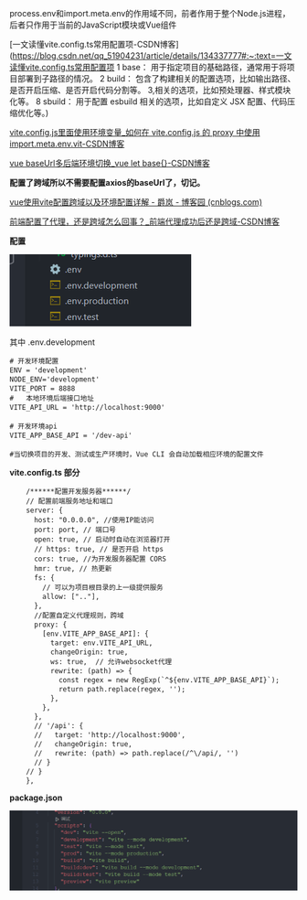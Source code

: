 process.env和import.meta.env的作用域不同，前者作用于整个Node.js进程，后者只作用于当前的JavaScript模块或Vue组件



[一文读懂vite.config.ts常用配置项-CSDN博客](https://blog.csdn.net/qq_51904231/article/details/134337777#:~:text=一文读懂vite.config.ts常用配置项 1 base： 用于指定项目的基础路径，通常用于将项目部署到子路径的情况。 2 build： 包含了构建相关的配置选项，比如输出路径、是否开启压缩、是否开启代码分割等。 3,相关的选项，比如预处理器、样式模块化等。 8 sbuild： 用于配置 esbuild 相关的选项，比如自定义 JSX 配置、代码压缩优化等。)



[vite.config.js里面使用环境变量_如何在 vite.config.js 的 proxy 中使用 import.meta.env.vit-CSDN博客](https://blog.csdn.net/mrjimin/article/details/120546652)



[vue baseUrl多后端环境切换_vue let base{}-CSDN博客](https://blog.csdn.net/qq_21271511/article/details/109828825)





**配置了跨域所以不需要配置axios的baseUrl了，切记。**

[vue使用vite配置跨域以及环境配置详解 - 爵岚 - 博客园 (cnblogs.com)](https://www.cnblogs.com/yayuya/p/17035869.html)





[前端配置了代理，还是跨域怎么回事？_前端代理成功后还是跨域-CSDN博客](https://blog.csdn.net/m0_58575070/article/details/133079658)

**配置**

![image-20240318185440942](%E6%A8%A1%E5%BC%8F%E5%92%8C%E7%8E%AF%E5%A2%83%E5%8F%98%E9%87%8F.assets/image-20240318185440942.png)

其中 .env.development

```
# 开发环境配置
ENV = 'development'
NODE_ENV='development'
VITE_PORT = 8888
#   本地环境后端接口地址
VITE_API_URL = 'http://localhost:9000'

# 开发环境api
VITE_APP_BASE_API = '/dev-api'

#当切换项目的开发、测试或生产环境时，Vue CLI 会自动加载相应环境的配置文件
```

**vite.config.ts 部分**

```
    /******配置开发服务器******/
    // 配置前端服务地址和端口
    server: {
      host: "0.0.0.0", //使用IP能访问
      port: port, // 端口号
      open: true, // 启动时自动在浏览器打开
      // https: true, // 是否开启 https
      cors: true, //为开发服务器配置 CORS
      hmr: true, // 热更新
      fs: {
        // 可以为项目根目录的上一级提供服务
        allow: [".."],
      },
      //配置自定义代理规则，跨域
      proxy: {
        [env.VITE_APP_BASE_API]: {
          target: env.VITE_API_URL,
          changeOrigin: true,
          ws: true,  // 允许websocket代理
          rewrite: (path) => {
            const regex = new RegExp(`^${env.VITE_APP_BASE_API}`);
            return path.replace(regex, '');
          },
        },
      },
      // '/api': {
      //   target: 'http://localhost:9000',
      //   changeOrigin: true,
      //   rewrite: (path) => path.replace(/^\/api/, '')
      // }
    // }
    },
```

**package.json**

![image-20240318185514817](%E6%A8%A1%E5%BC%8F%E5%92%8C%E7%8E%AF%E5%A2%83%E5%8F%98%E9%87%8F.assets/image-20240318185514817.png)